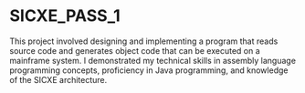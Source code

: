 # SICXE_PASS_1
This project involved designing and implementing a program that reads source code and generates object code that can be executed on a mainframe system. I demonstrated my technical skills in assembly language programming concepts, proficiency in Java programming, and knowledge of the SICXE architecture.
